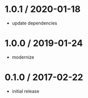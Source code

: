 # 1.0.1 / 2020-01-18

- update dependencies

# 1.0.0 / 2019-01-24

- modernize

# 0.1.0 / 2017-02-22

- initial release
